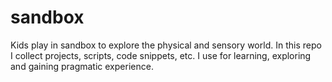 # sandbox
Kids play in sandbox to explore the physical and sensory world. In this repo I collect projects, scripts, code snippets, etc. I use for learning, exploring and gaining pragmatic experience.
